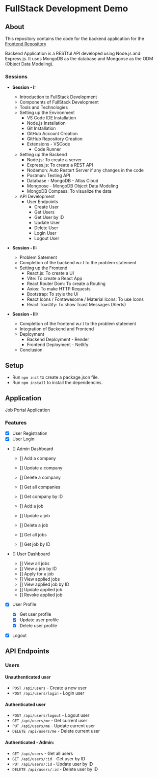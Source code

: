# FullStack Development Demo

## About

This repository contains the code for the backend application for the [Frontend Repository]()

Backend Application is a RESTful API developed using Node.js and Express.js. It uses MongoDB as the database and Mongoose as the ODM (Object Data Modeling).

### Sessions

- **Session - I:**

  - Introduction to FullStack Development
  - Components of FullStack Development
  - Tools and Technologies
  - Setting up the Environment
    - VS Code IDE Installation
    - Node.js Installation
    - Git Installation
    - GitHub Account Creation
    - GitHub Repository Creation
    - Extensions - VSCode
      - Code Runner
  - Setting up the Backend
    - Node.js: To create a server
    - Express.js: To create a REST API
    - Nodemon: Auto Restart Server if any changes in the code
    - Postman: Testing API
    - Database - MongoDB - Atlas Cloud
    - Mongoose - MongoDB Object Data Modeling
    - MongoDB Compass: To visualize the data
  - API Development
    - User Endpoints
      - Create User
      - Get Users
      - Get User by ID
      - Update User
      - Delete User
      - Login User
      - Logout User

- **Session - II:**

  - Problem Satement
  - Completion of the backend w.r.t to the problem statement
  - Setting up the Frontend
    - React.js: To create a UI
    - Vite: To create a React App
    - React Router Dom: To create a Routing
    - Axios: To make HTTP Requests
    - Bootstrap: To style the UI
    - React Icons / Fontawesome / Material Icons: To use Icons
    - React Toastify: To show Toast Messages (Alerts)

- **Session - III:**
  - Completion of the frontend w.r.t to the problem statement
  - Integration of Backend and Frontend
  - Deployment
    - Backend Deployment - Render
    - Frontend Deployment - Netlify
  - Conclusion

## Setup

- Run `npm init` to create a package.json file.
- Run `npm install` to install the dependencies.

## Application

Job Portal Application

### Features

- [x] User Registration
- [x] User Login

- [] Admin Dashboard

  - [] Add a company
  - [] Update a company
  - [] Delete a company
  - [] Get all companies
  - [] Get company by ID

  - [] Add a job
  - [] Update a job
  - [] Delete a job
  - [] Get all jobs
  - [] Get job by ID

- [] User Dashboard

  - [] View all jobs
  - [] View a job by ID
  - [] Apply for a job
  - [] View applied jobs
  - [] View applied job by ID
  - [] Update applied job
  - [] Revoke applied job

- [x] User Profile

  - [x] Get user profile
  - [x] Update user profile
  - [x] Delete user profile

- [x] Logout

## API Endpoints

### Users

#### Unauthenticated user

- `POST /api/users` - Create a new user
- `POST /api/users/login` - Login user

#### Authenticated user

- `POST /api/users/logout` - Logout user
- `GET /api/users/me` - Get current user
- `PUT /api/users/me` - Update current user
- `DELETE /api/users/me` - Delete current user

#### Authenticated - Admin:

- `GET /api/users` - Get all users
- `GET /api/users/:id` - Get user by ID
- `PUT /api/users/:id` - Update user by ID
- `DELETE /api/users/:id` - Delete user by ID
